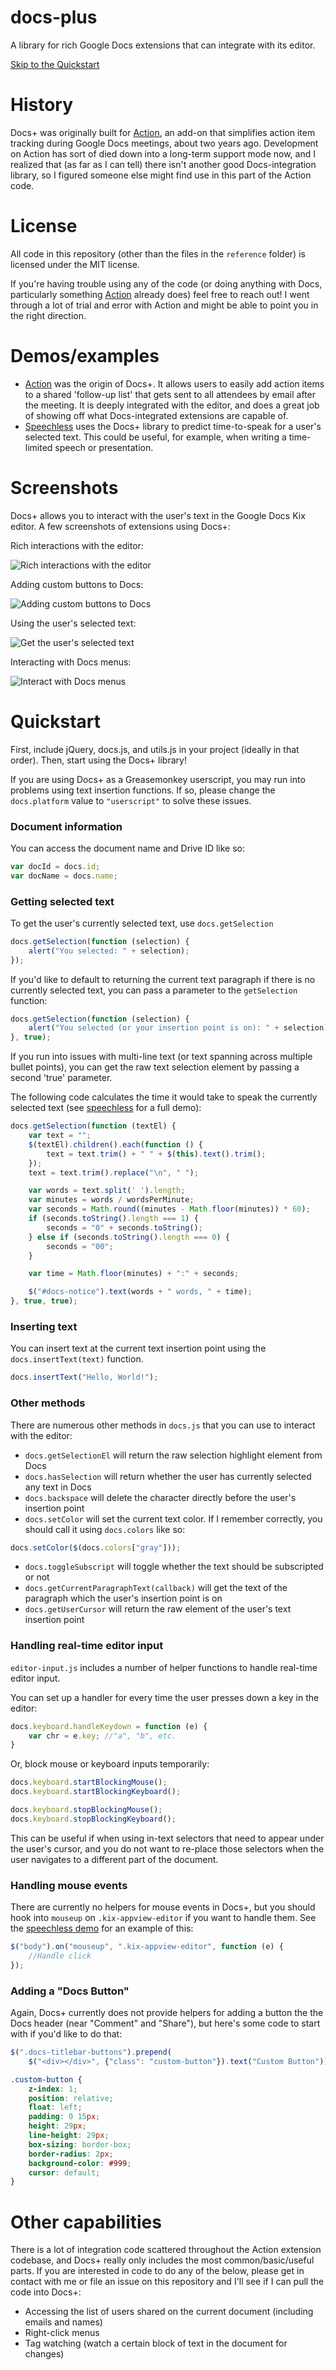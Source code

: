 # docs-plus
A library for rich Google Docs extensions that can integrate with its editor.

[Skip to the Quickstart](#Quickstart)

# History
Docs+ was originally built for [Action](https://meetaction.com/), an add-on that simplifies action item tracking during Google Docs meetings, about two years ago. Development on Action has sort of died down into a long-term support mode now, and I realized that (as far as I can tell) there isn't another good Docs-integration library, so I figured someone else might find use in this part of the Action code.

# License
All code in this repository (other than the files in the ``reference`` folder) is licensed under the MIT license.

If you're having trouble using any of the code (or doing anything with Docs, particularly something [Action](https://meetaction.com/) already does) feel free to reach out! I went through a lot of trial and error with Action and might be able to point you in the right direction.

# Demos/examples
- [Action](https://meetaction.com/) was the origin of Docs+. It allows users to easily add action items to a shared 'follow-up list' that gets sent to all attendees by email after the meeting. It is deeply integrated with the editor, and does a great job of showing off what Docs-integrated extensions are capable of.
- [Speechless](https://github.com/matthewsot/speechless) uses the Docs+ library to predict time-to-speak for a user's selected text. This could be useful, for example, when writing a time-limited speech or presentation.

# Screenshots
Docs+ allows you to interact with the user's text in the Google Docs Kix editor. A few screenshots of extensions using Docs+:

Rich interactions with the editor:

![Rich interactions with the editor](screenshots/actionselector.jpg)

Adding custom buttons to Docs:

![Adding custom buttons to Docs](screenshots/actionbutton.jpg)

Using the user's selected text:

![Get the user's selected text](screenshots/speechless.jpg)

Interacting with Docs menus:

![Interact with Docs menus](screenshots/rightclick.jpg)

# Quickstart
First, include jQuery, docs.js, and utils.js in your project (ideally in that order). Then, start using the Docs+ library!

If you are using Docs+ as a Greasemonkey userscript, you may run into problems using text insertion functions. If so, please change the ``docs.platform`` value to ``"userscript"`` to solve these issues.

### Document information
You can access the document name and Drive ID like so:
```javascript
var docId = docs.id;
var docName = docs.name;
```

### Getting selected text
To get the user's currently selected text, use ``docs.getSelection``

```javascript
docs.getSelection(function (selection) {
    alert("You selected: " + selection);
});
```

If you'd like to default to returning the current text paragraph if there is no currently selected text, you can pass a parameter to the ``getSelection`` function:

```javascript
docs.getSelection(function (selection) {
    alert("You selected (or your insertion point is on): " + selection);
}, true);
```

If you run into issues with multi-line text (or text spanning across multiple bullet points), you can get the raw text selection element by passing a second 'true' parameter.

The following code calculates the time it would take to speak the currently selected text (see [speechless](https://github.com/matthewsot/speechless) for a full demo):

```javascript
docs.getSelection(function (textEl) {
    var text = "";
    $(textEl).children().each(function () {
        text = text.trim() + " " + $(this).text().trim();
    });
    text = text.trim().replace("\n", " ");

    var words = text.split(' ').length;
    var minutes = words / wordsPerMinute;
    var seconds = Math.round((minutes - Math.floor(minutes)) * 60);
    if (seconds.toString().length === 1) {
        seconds = "0" + seconds.toString();
    } else if (seconds.toString().length === 0) {
        seconds = "00";
    }

    var time = Math.floor(minutes) + ":" + seconds;

    $("#docs-notice").text(words + " words, " + time);
}, true, true);
```

### Inserting text
You can insert text at the current text insertion point using the ``docs.insertText(text)`` function.

```javascript
docs.insertText("Hello, World!");
```

### Other methods
There are numerous other methods in ``docs.js`` that you can use to interact with the editor:
* ``docs.getSelectionEl`` will return the raw selection highlight element from Docs
* ``docs.hasSelection`` will return whether the user has currently selected any text in Docs
* ``docs.backspace`` will delete the character directly before the user's insertion point
* ``docs.setColor`` will set the current text color. If I remember correctly, you should call it using ``docs.colors`` like so:
```javascript
docs.setColor($(docs.colors["gray"]));
```
* ``docs.toggleSubscript`` will toggle whether the text should be subscripted or not
* ``docs.getCurrentParagraphText(callback)`` will get the text of the paragraph which the user's insertion point is on
* ``docs.getUserCursor`` will return the raw element of the user's text insertion point

### Handling real-time editor input
``editor-input.js`` includes a number of helper functions to handle real-time editor input.

You can set up a handler for every time the user presses down a key in the editor:
```javascript
docs.keyboard.handleKeydown = function (e) {
    var chr = e.key; //"a", "b", etc.
}
```

Or, block mouse or keyboard inputs temporarily:
```javascript
docs.keyboard.startBlockingMouse();
docs.keyboard.startBlockingKeyboard();

docs.keyboard.stopBlockingMouse();
docs.keyboard.stopBlockingKeyboard();
```

This can be useful if when using in-text selectors that need to appear under the user's cursor, and you do not want to re-place those selectors when the user navigates to a different part of the document.

### Handling mouse events
There are currently no helpers for mouse events in Docs+, but you should hook into ``mouseup`` on ``.kix-appview-editor`` if you want to handle them. See the [speechless demo](https://github.com/matthewsot/speechless) for an example of this:

```javascript
$("body").on("mouseup", ".kix-appview-editor", function (e) {
    //Handle click
});
```

### Adding a "Docs Button"
Again, Docs+ currently does not provide helpers for adding a button the the Docs header (near "Comment" and "Share"), but here's some code to start with if you'd like to do that:

```javascript
$(".docs-titlebar-buttons").prepend(
    $("<div></div>", {"class": "custom-button"}).text("Custom Button"));
```

```css
.custom-button {
    z-index: 1;
    position: relative;
    float: left;
    padding: 0 15px;
    height: 29px;
    line-height: 29px;
    box-sizing: border-box;
    border-radius: 2px;
    background-color: #999;
    cursor: default;
}
```

# Other capabilities
There is a lot of integration code scattered throughout the Action extension codebase, and Docs+ really only includes the most common/basic/useful parts. If you are interested in code to do any of the below, please get in contact with me or file an issue on this repository and I'll see if I can pull the code into Docs+:

* Accessing the list of users shared on the current document (including emails and names)
* Right-click menus
* Tag watching (watch a certain block of text in the document for changes)
